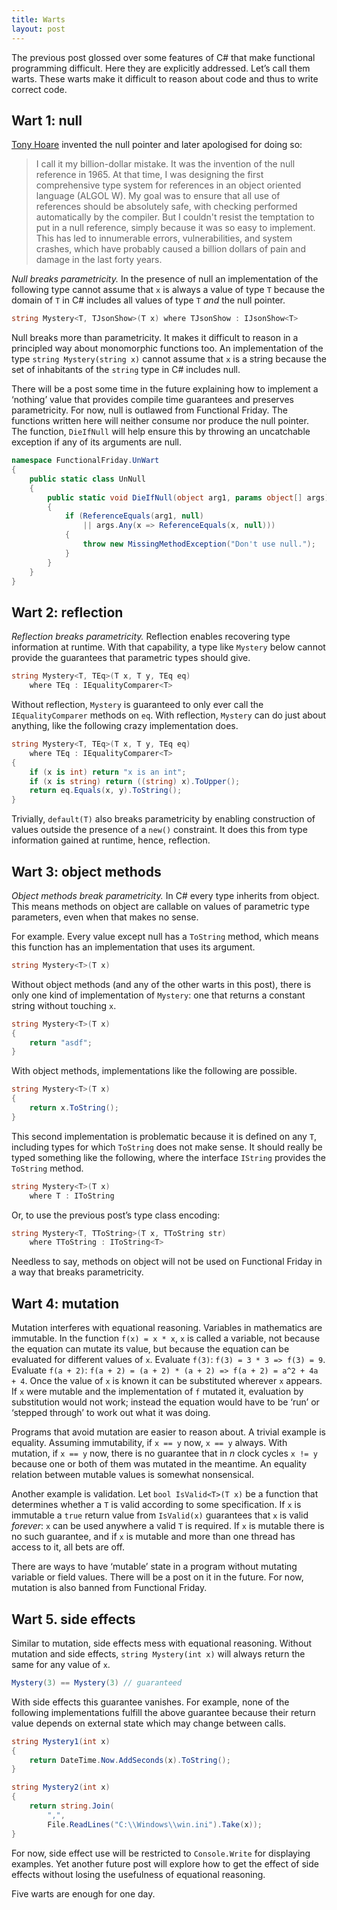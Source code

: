 ```yaml
---
title: Warts
layout: post
---
```


The previous post glossed over some features of C# that make functional
programming difficult. Here they are explicitly addressed. Let’s call them
warts. These warts make it difficult to reason about code and thus to write
correct code.


## Wart 1: null

[Tony Hoare](http://en.wikipedia.org/wiki/Tony_Hoare) invented the null
pointer and later apologised for doing so:

> I call it my billion-dollar mistake. It was the invention of the null
> reference in 1965. At that time, I was designing the first comprehensive
> type system for references in an object oriented language (ALGOL W). My
> goal was to ensure that all use of references should be absolutely safe,
> with checking performed automatically by the compiler. But I couldn't
> resist the temptation to put in a null reference, simply because it was so
> easy to implement. This has led to innumerable errors, vulnerabilities,
> and system crashes, which have probably caused a billion dollars of pain
> and damage in the last forty years.

*Null breaks parametricity.* In the presence of null an implementation of
the following type cannot assume that `x` is always a value of type `T`
because the domain of `T` in C# includes all values of type `T` *and* the
null pointer.

```cs
string Mystery<T, TJsonShow>(T x) where TJsonShow : IJsonShow<T>
```

Null breaks more than parametricity. It makes it difficult to reason in a
principled way about monomorphic functions too. An implementation of the
type `string Mystery(string x)` cannot assume that `x` is a string because
the set of inhabitants of the `string` type in C# includes null.

There will be a post some time in the future explaining how to implement a
‘nothing’ value that provides compile time guarantees and preserves
parametricity. For now, null is outlawed from Functional Friday. The
functions written here will neither consume nor produce the null pointer.
The function, `DieIfNull` will help ensure this by throwing an uncatchable
exception if any of its arguments are null.

```cs
namespace FunctionalFriday.UnWart
{
    public static class UnNull
    {
        public static void DieIfNull(object arg1, params object[] args)
        {
            if (ReferenceEquals(arg1, null)
                || args.Any(x => ReferenceEquals(x, null)))
            {
                throw new MissingMethodException("Don't use null.");
            }
        }
    }
}
```


## Wart 2: reflection

*Reflection breaks parametricity.* Reflection enables recovering type
information at runtime. With that capability, a type like `Mystery` below
cannot provide the guarantees that parametric types should give.

```cs
string Mystery<T, TEq>(T x, T y, TEq eq)
    where TEq : IEqualityComparer<T>
```

Without reflection, `Mystery` is guaranteed to only ever call the
`IEqualityComparer` methods on `eq`. With reflection, `Mystery` can do just
about anything, like the following crazy implementation does.

```cs
string Mystery<T, TEq>(T x, T y, TEq eq)
    where TEq : IEqualityComparer<T>
{
    if (x is int) return "x is an int";
    if (x is string) return ((string) x).ToUpper();
    return eq.Equals(x, y).ToString();
}
```

Trivially, `default(T)` also breaks parametricity by enabling construction
of values outside the presence of a `new()` constraint. It does this from
type information gained at runtime, hence, reflection.


## Wart 3: object methods

*Object methods break parametricity.* In C# every type inherits from object.
This means methods on object are callable on values of parametric type
parameters, even when that makes no sense.

For example. Every value except null has a `ToString` method, which means
this function has an implementation that uses its argument.

```cs
string Mystery<T>(T x)
```

Without object methods (and any of the other warts in this post), there is
only one kind of implementation of `Mystery`: one that returns a constant
string without touching `x`.

```cs
string Mystery<T>(T x)
{
    return "asdf";
}
```

With object methods, implementations like the following are possible.

```cs
string Mystery<T>(T x)
{
    return x.ToString();
}
```

This second implementation is problematic because it is defined on any `T`,
including types for which `ToString` does not make sense. It should really
be typed something like the following, where the interface `IString`
provides the `ToString` method.

```cs
string Mystery<T>(T x)
    where T : IToString
```

Or, to use the previous post’s type class encoding:

```cs
string Mystery<T, TToString>(T x, TToString str)
    where TToString : IToString<T>
```

Needless to say, methods on object will not be used on Functional Friday in
a way that breaks parametricity.


## Wart 4: mutation

Mutation interferes with equational reasoning. Variables in mathematics are
immutable. In the function `f(x) = x * x`, `x` is called a variable, not
because the equation can mutate its value, but because the equation can be
evaluated for different values of `x`. Evaluate `f(3)`: `f(3) = 3 * 3 =>
f(3) = 9`. Evaluate `f(a + 2)`: `f(a + 2) = (a + 2) * (a + 2) => f(a + 2) =
a^2 + 4a + 4`. Once the value of `x` is known it can be substituted wherever
`x` appears. If `x` were mutable and the implementation of `f` mutated it,
evaluation by substitution would not work; instead the equation would have
to be ‘run’ or ‘stepped through’ to work out what it was doing.

Programs that avoid mutation are easier to reason about. A trivial example
is equality. Assuming immutability, if `x == y` now, `x == y` always. With
mutation, if `x == y` now, there is no guarantee that in *n* clock cycles `x
!= y` because one or both of them was mutated in the meantime. An equality
relation between mutable values is somewhat nonsensical.

Another example is validation. Let `bool IsValid<T>(T x)` be a function that
determines whether a `T` is valid according to some specification. If `x` is
immutable a `true` return value from `IsValid(x)` guarantees that `x` is
valid *forever*: `x` can be used anywhere a valid `T` is required. If `x` is
mutable there is no such guarantee, and if `x` is mutable and more than one
thread has access to it, all bets are off.

There are ways to have ‘mutable’ state in a program without mutating
variable or field values. There will be a post on it in the future. For now,
mutation is also banned from Functional Friday.


## Wart 5. side effects

Similar to mutation, side effects mess with equational reasoning. Without
mutation and side effects, `string Mystery(int x)` will always return the
same for any value of `x`.

```cs
Mystery(3) == Mystery(3) // guaranteed
```

With side effects this guarantee vanishes. For example, none of the following
implementations fulfill the above guarantee because their return value
depends on external state which may change between calls.

```cs
string Mystery1(int x)
{
    return DateTime.Now.AddSeconds(x).ToString();
}

string Mystery2(int x)
{
    return string.Join(
        ",",
        File.ReadLines("C:\\Windows\\win.ini").Take(x));
}
```

For now, side effect use will be restricted to `Console.Write` for
displaying examples. Yet another future post will explore how to get the
effect of side effects without losing the usefulness of equational
reasoning.

Five warts are enough for one day.
